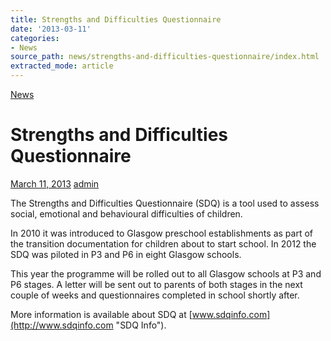 ```yaml
---
title: Strengths and Difficulties Questionnaire
date: '2013-03-11'
categories:
- News
source_path: news/strengths-and-difficulties-questionnaire/index.html
extracted_mode: article
---
```

[News](/news/)

# Strengths and Difficulties Questionnaire

[March 11, 2013](/news/strengths-and-difficulties-questionnaire/) [admin](author/admin/)

The Strengths and Difficulties Questionnaire (SDQ) is a tool used to assess social, emotional and behavioural difficulties of children.

In 2010 it was introduced to Glasgow preschool establishments as part of the transition documentation for children about to start school. In 2012 the SDQ was piloted in P3 and P6 in eight Glasgow schools.

This year the programme will be rolled out to all Glasgow schools at P3 and P6 stages. A letter will be sent out to parents of both stages in the next couple of weeks and questionnaires completed in school shortly after.

More information is available about SDQ at [www.sdqinfo.com](http://www.sdqinfo.com "SDQ Info").
